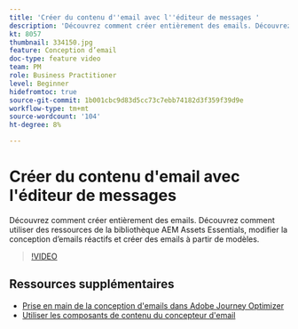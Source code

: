 ```yaml
---
title: 'Créer du contenu d''email avec l''éditeur de messages '
description: 'Découvrez comment créer entièrement des emails. Découvrez comment utiliser des ressources de la bibliothèque AEM Assets Essentials, modifier la conception d’emails réactifs et créer des emails à partir de modèles. '
kt: 8057
thumbnail: 334150.jpg
feature: Conception d’email
doc-type: feature video
team: PM
role: Business Practitioner
level: Beginner
hidefromtoc: true
source-git-commit: 1b001cbc9d83d5cc73c7ebb74182d3f359f39d9e
workflow-type: tm+mt
source-wordcount: '104'
ht-degree: 8%

---
```



# Créer du contenu d&#39;email avec l&#39;éditeur de messages

Découvrez comment créer entièrement des emails. Découvrez comment utiliser des ressources de la bibliothèque AEM Assets Essentials, modifier la conception d’emails réactifs et créer des emails à partir de modèles.

>[!VIDEO](https://video.tv.adobe.com/v/334150?quality=12)

## Ressources supplémentaires

* [Prise en main de la conception d&#39;emails dans Adobe Journey Optimizer](https://experienceleague.adobe.com/docs/journey-optimizer/using/create-messages/email-designer/design-emails.html)
* [Utiliser les composants de contenu du concepteur d&#39;email](https://experienceleague.adobe.com/docs/journey-optimizer/using/create-messages/email-designer/design-emails.html)

